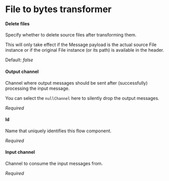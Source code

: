 # File to bytes transformer
#### Delete files
Specify whether to delete source files after transforming them.
	
This will only take effect if the Message payload is the actual source File instance
 or if the original File instance (or its path) is available in the header.

Default: <i>false</i>

#### Output channel
Channel where output messages should be sent after (successfully) processing the input message.

You can select the <code>nullChannel</code> here to silently drop the output messages.

<i>Required</i>

#### Id
Name that uniquely identifies this flow component.

<i>Required</i>

#### Input channel
Channel to consume the input messages from.

<i>Required</i>

